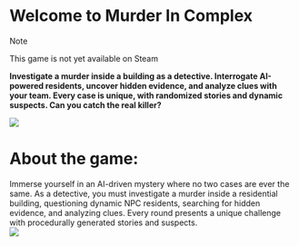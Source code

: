 # Welcome to Murder In Complex
> [!Note]
> This game is not yet available on Steam

**Investigate a murder inside a building as a detective. Interrogate AI-powered residents, uncover hidden evidence, and analyze clues with your team. Every case is unique, with randomized stories and dynamic suspects. Can you catch the real killer?**

![](https://shared.akamai.steamstatic.com/store_item_assets/steam/apps/3502320/header.jpg?t=1744721070)

# About the game:
Immerse yourself in an AI-driven mystery where no two cases are ever the same. As a detective, you must investigate a murder inside a residential building, questioning dynamic NPC residents, searching for hidden evidence, and analyzing clues. Every round presents a unique challenge with procedurally generated stories and suspects.  
![](https://shared.akamai.steamstatic.com/store_item_assets/steam/apps/3502320/extras/Mughsot_GIF.gif?t=1744721070)
